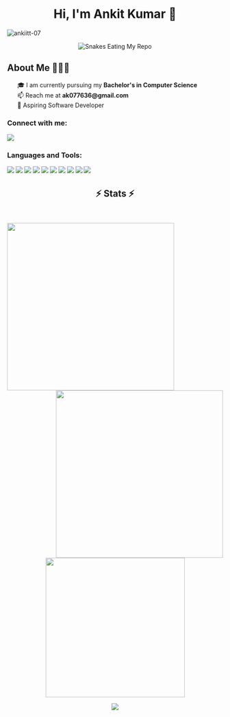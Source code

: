 <meta name="title" content="Ankit Kumar"> 
<meta name="description" content="Hi, I'm Ankit Kumar. 🎓 I am currently pursuing my Bachelor's in Computer Science 🌱 I’m currently learning DSA 📫 Reach me at ak077636@gmail.com"> 
<meta name="keyword" content="Ankit Kumar, Ankit, Kumar, Ankit Kumar Github, Github, Chitkara, Chitkara University Github"> 

<h1 align="center">Hi, I'm Ankit Kumar 👋 </h1> 
<p align="left"> 
    <img src="https://komarev.com/ghpvc/?username=ankiitt-07&label=Profile%20views&color=1c87ca&style=flat" alt="ankiitt-07" /> 
</p> 

<!-- Snakes Eating My Repos -->  
<div align="center">     
    <img src="https://raw.githubusercontent.com/tanyarajhans/Actions/8c98d54e553ad39cc96a021fe1f07e5905b6a387/github-contribution-grid-snake.svg" alt="Snakes Eating My Repo"> 
</div>    

<h2>About Me 🧑🏼‍💻</h2>     
<ul type="none">     
    <li>🎓 I am currently pursuing my <strong>Bachelor's in Computer Science</strong></li>     
    <li>📫 Reach me at <strong>ak077636@gmail.com</strong></li>     
    <li>🔭 Aspiring Software Developer</li> 
</ul>  

<h3 align="left">Connect with me:</h3>    
<p align="left">
    <a href="https://www.linkedin.com/in/ankit-kumar-0007ak/">
        <img src="https://img.shields.io/badge/LinkedIn-%230077B5.svg?logo=linkedin&logoColor=white" />
    </a>
</p>


<h3 align="left">Languages and Tools:</h3>  
<p align="left">
    <img src="https://img.shields.io/badge/c-%2300599C.svg?style=for-the-badge&logo=c&logoColor=white" />
    <img src="https://img.shields.io/badge/c++-%2300599C.svg?style=for-the-badge&logo=c%2B%2B&logoColor=white" />
    <img src="https://img.shields.io/badge/css3-%231572B6.svg?style=for-the-badge&logo=css3&logoColor=white" />
    <img src="https://img.shields.io/badge/html5-%23E34F26.svg?style=for-the-badge&logo=html5&logoColor=white" />
    <img src="https://img.shields.io/badge/java-%23ED8B00.svg?style=for-the-badge&logo=java&logoColor=white" />
    <img src="https://img.shields.io/badge/javascript-%23323330.svg?style=for-the-badge&logo=javascript&logoColor=%23F7DF1E" />
    <img src="https://img.shields.io/badge/mongodb-%2347A248.svg?style=for-the-badge&logo=mongodb&logoColor=white" />
    <img src="https://img.shields.io/badge/postman-%23FF6C37.svg?style=for-the-badge&logo=postman&logoColor=white" />
    <img src="https://img.shields.io/badge/react-%23000000.svg?style=for-the-badge&logo=react&logoColor=white" />
    <img src="https://img.shields.io/badge/mysql-%234479A1.svg?style=for-the-badge&logo=mysql&logoColor=white" />
</p>





<!-- STATUS  --> 
<h2 align="center">⚡ Stats ⚡</h2>  
<br>  
<p align="center">   
    <a href="https://github.com/ankiitt-07?tab=repositories">
        <img align="left" width="390" src="https://github-readme-streak-stats.herokuapp.com/?user=ankiitt-07&theme=tokyonight_duo"/>
    </a>   
    <a href="https://github.com/ankiitt-07?tab=repositories">
        <img align="right" width="390" src="https://github-readme-stats.vercel.app/api?username=ankiitt-07&theme=github_dark&show_icons=true" />
    </a>   
</p>
<br>
<p align="center" style="margin-top: 100px;">   
    <a href="https://github.com/ankiitt-07?tab=repositories">
        <img width="325" src="https://github-readme-stats.vercel.app/api/top-langs/?username=ankiitt-07&layout=compact&langs_count=10&theme=github_dark"/>
    </a>   
</p>
 

<!-- Github Cat Animation --> 
<div align="center">     
    <a href="https://github.com/ankiitt-07">       
        <img src="https://user-images.githubusercontent.com/19292210/199123129-b9c2437d-4e6d-4f1c-a7ea-d9a91babb41d.gif">     
    </a> 
</div>




